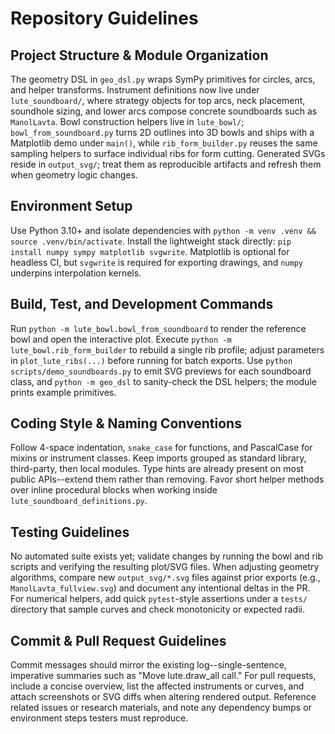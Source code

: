 # Repository Guidelines

## Project Structure & Module Organization
The geometry DSL in `geo_dsl.py` wraps SymPy primitives for circles, arcs, and helper transforms. Instrument definitions now live under `lute_soundboard/`, where strategy objects for top arcs, neck placement, soundhole sizing, and lower arcs compose concrete soundboards such as `ManolLavta`. Bowl construction helpers live in `lute_bowl/`; `bowl_from_soundboard.py` turns 2D outlines into 3D bowls and ships with a Matplotlib demo under `main()`, while `rib_form_builder.py` reuses the same sampling helpers to surface individual ribs for form cutting. Generated SVGs reside in `output_svg/`; treat them as reproducible artifacts and refresh them when geometry logic changes.

## Environment Setup
Use Python 3.10+ and isolate dependencies with `python -m venv .venv && source .venv/bin/activate`. Install the lightweight stack directly: `pip install numpy sympy matplotlib svgwrite`. Matplotlib is optional for headless CI, but `svgwrite` is required for exporting drawings, and `numpy` underpins interpolation kernels.

## Build, Test, and Development Commands
Run `python -m lute_bowl.bowl_from_soundboard` to render the reference bowl and open the interactive plot. Execute `python -m lute_bowl.rib_form_builder` to rebuild a single rib profile; adjust parameters in `plot_lute_ribs(...)` before running for batch exports. Use `python scripts/demo_soundboards.py` to emit SVG previews for each soundboard class, and `python -m geo_dsl` to sanity-check the DSL helpers; the module prints example primitives.

## Coding Style & Naming Conventions
Follow 4-space indentation, `snake_case` for functions, and PascalCase for mixins or instrument classes. Keep imports grouped as standard library, third-party, then local modules. Type hints are already present on most public APIs--extend them rather than removing. Favor short helper methods over inline procedural blocks when working inside `lute_soundboard_definitions.py`.

## Testing Guidelines
No automated suite exists yet; validate changes by running the bowl and rib scripts and verifying the resulting plot/SVG files. When adjusting geometry algorithms, compare new `output_svg/*.svg` files against prior exports (e.g., `ManolLavta_fullview.svg`) and document any intentional deltas in the PR. For numerical helpers, add quick `pytest`-style assertions under a `tests/` directory that sample curves and check monotonicity or expected radii.

## Commit & Pull Request Guidelines
Commit messages should mirror the existing log--single-sentence, imperative summaries such as "Move lute.draw_all call." For pull requests, include a concise overview, list the affected instruments or curves, and attach screenshots or SVG diffs when altering rendered output. Reference related issues or research materials, and note any dependency bumps or environment steps testers must reproduce.
